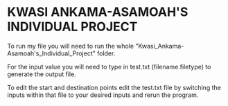 # KWASI ANKAMA-ASAMOAH'S INDIVIDUAL PROJECT

To run my file you will need to run the whole "Kwasi_Ankama-Asamoah's_Individual_Project" folder.

For the input value you will need to type in test.txt (filename.filetype) to generate the output file.

To edit the start and destination points edit the test.txt file by switching the inputs within that file to your desired inputs and rerun the program.
